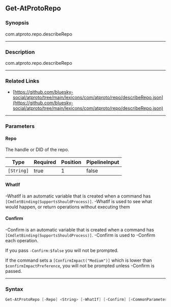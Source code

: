 Get-AtProtoRepo
---------------




### Synopsis
com.atproto.repo.describeRepo



---


### Description

com.atproto.repo.describeRepo



---


### Related Links
* [https://github.com/bluesky-social/atproto/tree/main/lexicons/com/atproto/repo/describeRepo.json](https://github.com/bluesky-social/atproto/tree/main/lexicons/com/atproto/repo/describeRepo.json)





---


### Parameters
#### **Repo**

The handle or DID of the repo.






|Type      |Required|Position|PipelineInput|
|----------|--------|--------|-------------|
|`[String]`|true    |1       |false        |



#### **WhatIf**
-WhatIf is an automatic variable that is created when a command has ```[CmdletBinding(SupportsShouldProcess)]```.
-WhatIf is used to see what would happen, or return operations without executing them
#### **Confirm**
-Confirm is an automatic variable that is created when a command has ```[CmdletBinding(SupportsShouldProcess)]```.
-Confirm is used to -Confirm each operation.

If you pass ```-Confirm:$false``` you will not be prompted.


If the command sets a ```[ConfirmImpact("Medium")]``` which is lower than ```$confirmImpactPreference```, you will not be prompted unless -Confirm is passed.



---


### Syntax
```PowerShell
Get-AtProtoRepo [-Repo] <String> [-WhatIf] [-Confirm] [<CommonParameters>]
```
